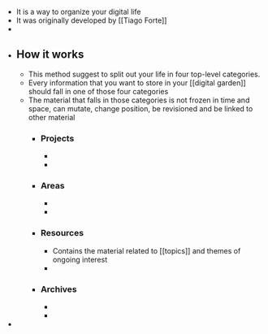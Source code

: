 - It is a way to organize your digital life
- It was originally developed by [[Tiago Forte]]
-
- ## How it works
	- This method suggest to split out your life in four top-level categories.
	- Every information that you want to store in your [[digital garden]] should fall in one of those four categories
	- The material that falls in those categories is not frozen in time and space, can mutate, change position, be revisioned and be linked to other material
		- ### Projects
			-
			-
		- ### Areas
			-
			-
		- ### Resources
			- Contains the material related to [[topics]] and themes of ongoing interest
			-
		- ### Archives
			-
			-
-